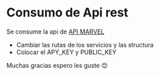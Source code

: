 # Consumo de Api rest

Se consume la api de [API MARVEL](https://www.marvel.com/)

- Cambiar las rutas de los servicios y las structura
- Colocar el APY_KEY y PUBLIC_KEY

Muchas gracias espero les guste 😊 
